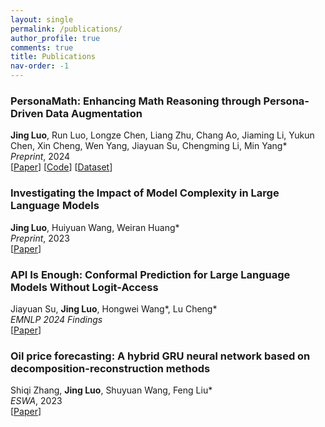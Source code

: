 ```yaml
---
layout: single
permalink: /publications/
author_profile: true
comments: true
title: Publications
nav-order: -1
---
```


### PersonaMath: Enhancing Math Reasoning through Persona-Driven Data Augmentation
**Jing Luo**, Run Luo, Longze Chen, Liang Zhu, Chang Ao, Jiaming Li, Yukun Chen, Xin Cheng, Wen Yang, Jiayuan Su, Chengming Li, Min Yang*<br>
_Preprint_, 2024<br>
[[Paper](https://arxiv.org/abs/2410.01504)] [[Code](https://github.com/IchigyouRurii/PersonaMath)] [[Dataset](https://huggingface.co/datasets/jingluo/PersonaMathQA)]

### Investigating the Impact of Model Complexity in Large Language Models
**Jing Luo**, Huiyuan Wang, Weiran Huang*<br>
_Preprint_, 2023<br>
[[Paper](https://arxiv.org/abs/2410.00699)]

### API Is Enough: Conformal Prediction for Large Language Models Without Logit-Access
Jiayuan Su, **Jing Luo**, Hongwei Wang*, Lu Cheng*<br>
_EMNLP 2024 Findings_<br>
[[Paper](https://arxiv.org/abs/2403.01216)]

### Oil price forecasting: A hybrid GRU neural network based on decomposition-reconstruction methods
Shiqi Zhang, **Jing Luo**, Shuyuan Wang, Feng Liu*<br>
_ESWA_, 2023<br>
[[Paper](https://doi.org/10.1016/j.eswa.2023.119617)]
